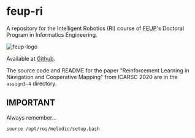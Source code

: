 # feup-ri
A repository for the Intelligent Robotics (RI) course of [FEUP](https://www.fe.up.pt)'s Doctoral Program in Informatics Engineering.

![feup-logo](https://sigarra.up.pt/feup/pt/WEB_GESSI_DOCS.download_file?p_name=F-370784536/logo_cores_oficiais.jpg)

Available at [Github](https://github.com/jazzchipc/feup-ri/).

The source code and README for the paper "Reinforcement Learning in Navigation and Cooperative Mapping" from ICARSC 2020 are in the `assign3-4` directory.

## IMPORTANT

Always remember...

```
source /opt/ros/melodic/setup.bash 
```
